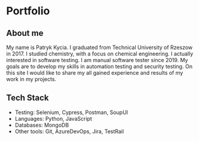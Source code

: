 # Portfolio

## About me

My name is Patryk Kycia. I graduated from Technical University of Rzeszow in 2017. I studied chemistry, with a focus on chemical engineering. I actually interested in software testing. I am manual software tester since 2019. My goals are to develop my skills in automation testing and security testing. On this site I would like to share my all gained experience and results of my work in my projects.


## Tech Stack

* Testing: Selenium, Cypress, Postman, SoupUI
* Languages: Python, JavaScript
* Databases: MongoDB
* Other tools: Git, AzureDevOps, Jira, TestRail
